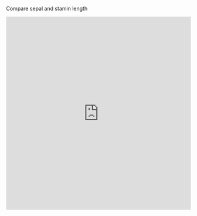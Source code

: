 Compare sepal and stamin length
<iframe id="igraph" scrolling="no" style="border:none;" seamless="seamless" src="https://plotly.com/~chris/1638.embed" height="525" width="100%"></iframe>
